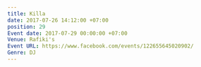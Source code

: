 ```yaml
---
title: Killa
date: 2017-07-26 14:12:00 +07:00
position: 29
Event date: 2017-07-29 00:00:00 +07:00
Venue: Rafiki's
Event URL: https://www.facebook.com/events/122655645020902/
Genre: DJ
---
```


